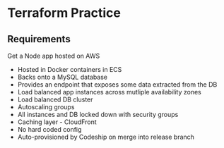 # Terraform Practice

## Requirements

Get a Node app hosted on AWS

* Hosted in Docker containers in ECS
* Backs onto a MySQL database
* Provides an endpoint that exposes some data extracted from the DB
* Load balanced app instances across mutliple availability zones
* Load balanced DB cluster
* Autoscaling groups
* All instances and DB locked down with security groups
* Caching layer - CloudFront
* No hard coded config
* Auto-provisioned by Codeship on merge into release branch
